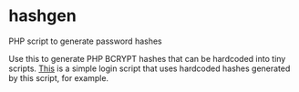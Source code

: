 # hashgen
PHP script to generate password hashes

Use this to generate PHP BCRYPT hashes that can be hardcoded into tiny scripts. [This](https://github.com/aaviator42/simple-login) is a simple login script that uses hardcoded hashes generated by this script, for example.
